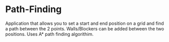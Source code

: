 # Path-Finding
Application that allows you to set a start and end position on a grid and find a path between the 2 points. 
Walls/Blockers can be added between the two positions.
Uses A* path finding algorithim.
